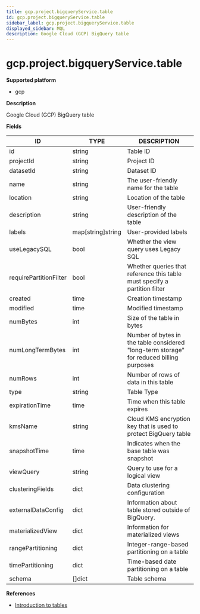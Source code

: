 ```yaml
---
title: gcp.project.bigqueryService.table
id: gcp.project.bigqueryService.table
sidebar_label: gcp.project.bigqueryService.table
displayed_sidebar: MQL
description: Google Cloud (GCP) BigQuery table
---
```


# gcp.project.bigqueryService.table

**Supported platform**

- gcp

**Description**

Google Cloud (GCP) BigQuery table

**Fields**

| ID                     | TYPE              | DESCRIPTION                                                                              |
| ---------------------- | ----------------- | ---------------------------------------------------------------------------------------- |
| id                     | string            | Table ID                                                                                 |
| projectId              | string            | Project ID                                                                               |
| datasetId              | string            | Dataset ID                                                                               |
| name                   | string            | The user-friendly name for the table                                                     |
| location               | string            | Location of the table                                                                    |
| description            | string            | User-friendly description of the table                                                   |
| labels                 | map[string]string | User-provided labels                                                                     |
| useLegacySQL           | bool              | Whether the view query uses Legacy SQL                                                   |
| requirePartitionFilter | bool              | Whether queries that reference this table must specify a partition filter                |
| created                | time              | Creation timestamp                                                                       |
| modified               | time              | Modified timestamp                                                                       |
| numBytes               | int               | Size of the table in bytes                                                               |
| numLongTermBytes       | int               | Number of bytes in the table considered "long-term storage" for reduced billing purposes |
| numRows                | int               | Number of rows of data in this table                                                     |
| type                   | string            | Table Type                                                                               |
| expirationTime         | time              | Time when this table expires                                                             |
| kmsName                | string            | Cloud KMS encryption key that is used to protect BigQuery table                          |
| snapshotTime           | time              | Indicates when the base table was snapshot                                               |
| viewQuery              | string            | Query to use for a logical view                                                          |
| clusteringFields       | dict              | Data clustering configuration                                                            |
| externalDataConfig     | dict              | Information about table stored outside of BigQuery.                                      |
| materializedView       | dict              | Information for materialized views                                                       |
| rangePartitioning      | dict              | Integer-range-based partitioning on a table                                              |
| timePartitioning       | dict              | Time-based date partitioning on a table                                                  |
| schema                 | &#91;&#93;dict    | Table schema                                                                             |

**References**

- [Introduction to tables](https://cloud.google.com/bigquery/docs/tables-intro)
